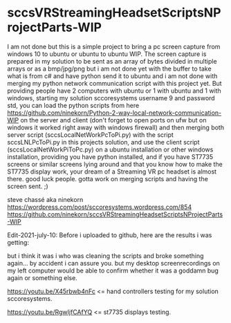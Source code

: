 # sccsVRStreamingHeadsetScriptsNProjectParts-WIP
I am not done but this is a simple project to bring a pc screen capture from windows 10 to ubuntu or ubuntu to ubuntu WIP. The screen capture is prepared in my solution to be sent as an array of bytes divided in multiple arrays or as a bmp/jpg/png but i am not done yet with the buffer to take what is from c# and have python send it to ubuntu and i am not done with merging my python network communication script with this project yet. But providing people have 2 computers with ubuntu or 1 with ubuntu and 1 with windows, starting my solution sccoresystems username 9 and password std, you can load the python scripts from here https://github.com/ninekorn/Python-2-way-local-network-communication-WIP on the server and client (don't forget to open ports on ufw but on windows it worked right away with windows firewall) and then merging both server script (sccsLocalNetWorkPcToPi.py) with the script sccsLNLPcToPi.py in this projects solution, and use the client script (sccsLocalNetWorkPiToPc.py) on a ubuntu installation or other windows installation, providing you have python installed, and if you have ST7735 screens or similar screens lying around and that you know how to make the ST7735 display work, your dream of a Streaming VR pc headset is almost there. good luck people. gotta work on merging scripts and having the screen sent. ;)

steve chassé aka ninekorn
https://wordpress.com/post/sccoresystems.wordpress.com/854
https://github.com/ninekorn/sccsVRStreamingHeadsetScriptsNProjectParts-WIP

Edit-2021-july-10: Before i uploaded to github, here are the results i was getting:

but i think it was i who was cleaning the scripts and broke something again... by accident i can assure you. but my desktop screenrecordings on my left computer would be able to confirm whether it was a goddamn bug again or something else. 

https://youtu.be/X45rbwb4nFc <= hand controllers testing for my solution sccoresystems.

https://youtu.be/RgwIjfCAfYQ <= st7735 displays testing.



